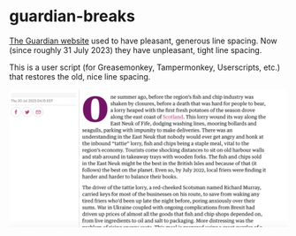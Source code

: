 # guardian-breaks

[The Guardian website](https://www.theguardian.com) used to have pleasant, generous line spacing. Now (since roughly 31 July 2023) they have unpleasant, tight line spacing.

This is a user script (for Greasemonkey, Tampermonkey, Userscripts, etc.) that restores the old, nice line spacing.

![](demo.gif)
